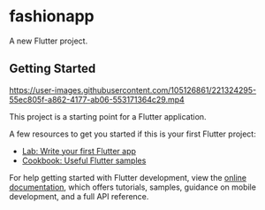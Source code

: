 # fashionapp

A new Flutter project.

## Getting Started

https://user-images.githubusercontent.com/105126861/221324295-55ec805f-a862-4177-ab06-553171364c29.mp4

This project is a starting point for a Flutter application.

A few resources to get you started if this is your first Flutter project:

- [Lab: Write your first Flutter app](https://docs.flutter.dev/get-started/codelab)
- [Cookbook: Useful Flutter samples](https://docs.flutter.dev/cookbook)

For help getting started with Flutter development, view the
[online documentation](https://docs.flutter.dev/), which offers tutorials,
samples, guidance on mobile development, and a full API reference.
